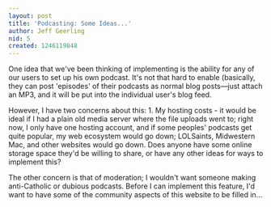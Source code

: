 ```yaml
---
layout: post
title: 'Podcasting: Some Ideas...'
author: Jeff Geerling
nid: 5
created: 1246119848
---
```

<p>One idea that we've been thinking of implementing is the ability for any of our users to set up his own podcast. It's not that hard to enable (basically, they can post 'episodes' of their podcasts as normal blog posts—just attach an MP3, and it will be put into the individual user's blog feed.</p><p>However, I have two concerns about this: 1. My hosting costs - it would be ideal if I had a plain old media server where the file uploads went to; right now, I only have one hosting account, and if some peoples' podcasts get quite popular, my web ecosystem would go down; LOLSaints, Midwestern Mac, and other websites would go down. Does anyone have some online storage space they'd be willing to share, or have any other ideas for ways to implement this?</p><p>The other concern is that of moderation; I wouldn't want someone making anti-Catholic or dubious podcasts. Before I can implement this feature, I'd want to have some of the community aspects of this website to be filled in...</p>
